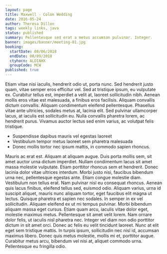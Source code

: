 ```yaml
---
layout: page
title: Maxwell - Colon Wedding
date: 2016-05-24
author: Theresa Dillon
tags: weekly links, java
status: published
summary: Pellentesque sed erat a metus accumsan pulvinar. Integer.
banner: images/banner/meeting-01.jpg
booking:
  startDate: 08/06/2018
  endDate: 08/09/2018
  ctyhocn: ALOIAHX
  groupCode: MCW
published: true
---
```

Etiam vitae nisi iaculis, hendrerit odio ut, porta nunc. Sed hendrerit justo quam, vitae semper eros efficitur vel. Sed at tristique ipsum, eu vulputate ex. Curabitur tellus est, imperdiet a velit at, laoreet sollicitudin nibh. Aenean mollis eros vitae est malesuada, a finibus eros facilisis. Aliquam convallis dictum convallis. Aliquam condimentum eleifend pellentesque. Phasellus vitae ante ultricies, sodales metus at, lacinia elit. Sed pulvinar ullamcorper lacus, at iaculis est sollicitudin eu. Nulla convallis pharetra lorem, ac hendrerit purus. Vivamus auctor lectus sed enim varius, ac volutpat felis tristique.

* Suspendisse dapibus mauris vel egestas laoreet
* Vestibulum tempor metus laoreet sem pharetra malesuada
* Donec mollis tortor nec ipsum mattis, in commodo sapien rhoncus.

Mauris ac erat est. Aliquam at aliquam augue. Duis porta mollis sem, sit amet auctor urna dictum imperdiet. Nullam condimentum lacus sit amet massa molestie vulputate. Etiam porttitor rhoncus sem et hendrerit. Donec lacinia dolor vitae ultrices interdum. Morbi justo nisi, faucibus bibendum urna nec, pellentesque egestas ante. Etiam congue molestie diam. Vestibulum non tellus erat. Nam pulvinar nisl eu consequat rhoncus. Aenean quis lacus finibus, eleifend tellus sed, euismod odio. Aliquam varius, urna id suscipit aliquet, mauris nunc aliquam tortor, eget faucibus elit magna ut lectus. Quisque pharetra et sapien nec sodales. In semper in ex vel sollicitudin. Aliquam eleifend ex ut mi tempus pulvinar. Morbi bibendum aliquam massa eget cursus.
Etiam quam arcu, iaculis vitae dolor eget, molestie maximus metus. Pellentesque sit amet velit lorem. Nam ornare dolor felis, ut iaculis nisl pharetra nec. Integer vel diam non odio porttitor dictum in sit amet orci. Donec ac felis eu velit tincidunt laoreet. Nunc at elit eget sem tristique mattis. In turpis ipsum, sollicitudin nec nisl id, accumsan maximus libero. Donec quis metus molestie, mollis mi et, porttitor augue. Curabitur metus arcu, bibendum vel nisi at, aliquet commodo urna. Pellentesque eu fringilla odio.
